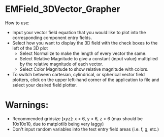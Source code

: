 # EMField_3DVector_Grapher
How to use:
- Input your vector field equation that you would like to plot into the corresponding component entry fields.
- Select how you want to display the 3D field with the check boxes to the left of the 3D plot
  - Select Normalize to make the length of every vector the same.
  - Select Relative Magnitude to give a constant (input value) multiplied by the relative magnitude of each vector.
  - Select Color Magnitude to show relative magnitude with colors.
- To switch between cartesian, cylindrical, or spherical vector field plotters, click on the upper left-hand corner of the application to file and select your desired field plotter. 

# Warnings:
- Recommended gridsize [x*y*z]: x < 6, y < 6, z < 6 (max should be 10x10x10, due to matplotlib being very laggy)
- Don't input random variables into the text entry field areas (i.e. f, g, etc.)
